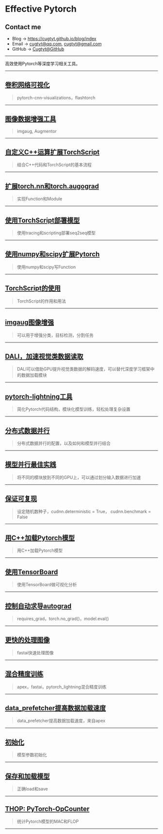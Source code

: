 # **Effective Pytorch**

## Contact me

* Blog -> <https://cugtyt.github.io/blog/index>
* Email -> <cugtyt@qq.com>, <cugtyt@gmail.com>
* GitHub -> [Cugtyt@GitHub](https://github.com/Cugtyt)

---

高效使用Pytorch等深度学习相关工具。

---

## [**卷积网络可视化**](https://cugtyt.github.io/blog/effective-pytorch/20190917)

> pytorch-cnn-visualizations，flashtorch

---

## [**图像数据增强工具**](https://cugtyt.github.io/blog/effective-pytorch/20190915)

> imgaug, Augmentor

---

## [**自定义C++运算扩展TorchScript**](https://cugtyt.github.io/blog/effective-pytorch/20190914)

> 结合C++代码和TorchScript的基本流程

---

## [**扩展torch.nn和torch.augograd**](https://cugtyt.github.io/blog/effective-pytorch/20190913)

> 实现Function和Module

---

## [**使用TorchScript部署模型**](https://cugtyt.github.io/blog/effective-pytorch/20190912)

> 使用tracing和scripting部署seq2seq模型

---

## [**使用numpy和scipy扩展Pytorch**](https://cugtyt.github.io/blog/effective-pytorch/20190911)

> 使用numpy和scipy写Function

---

## [**TorchScript的使用**](https://cugtyt.github.io/blog/effective-pytorch/20190910)

> TorchScript的作用和用法

---

## [**imgaug图像增强**](https://cugtyt.github.io/blog/effective-pytorch/20190909)

> 可以用于增强分类，目标检测，分割任务

---

## [**DALI，加速视觉类数据读取**](https://cugtyt.github.io/blog/effective-pytorch/20190908)

> DALI可以借助GPU提升视觉类数据的解码速度，可以替代深度学习框架中的数据加载模块

---

## [**pytorch-lightning工具**](https://cugtyt.github.io/blog/effective-pytorch/20190907)

> 简化Pytorch代码结构，模块化模型训练，轻松处理复杂设置

---

## [**分布式数据并行**](https://cugtyt.github.io/blog/effective-pytorch/20190906)

> 分布式数据并行的配置，以及如何和模型并行结合

---

## [**模型并行最佳实践**](https://cugtyt.github.io/blog/effective-pytorch/20190905)

> 将不同的模块放到不同的GPU上，可以通过划分输入数据进行加速

---

## [**保证可复现**](https://cugtyt.github.io/blog/effective-pytorch/20190904)

> 设定随机数种子，cudnn.deterministic = True， cudnn.benchmark = False

---

## [**用C++加载Pytorch模型**](https://cugtyt.github.io/blog/effective-pytorch/20190903)

> 用C++加载Pytorch模型

---

## [**使用TensorBoard**](https://cugtyt.github.io/blog/effective-pytorch/20190902)

> 使用TensorBoard做可视化分析

---

## [**控制自动求导autograd**](https://cugtyt.github.io/blog/effective-pytorch/20190901)

> requires_grad，torch.no_grad()，model.eval()

---

## [**更快的处理图像**](https://cugtyt.github.io/blog/effective-pytorch/20190831)

> fastai快速处理图像

---


## [**混合精度训练**](https://cugtyt.github.io/blog/effective-pytorch/20190830)

> apex，fastai，pytorch_lightning混合精度训练

---

## [**data_prefetcher提高数据加载速度**](https://cugtyt.github.io/blog/effective-pytorch/20190829)

> data_prefetcher提高数据加载速度，来自apex

---

## [**初始化**](https://cugtyt.github.io/blog/effective-pytorch/20190828)

> 模型参数初始化

---

## [**保存和加载模型**](https://cugtyt.github.io/blog/effective-pytorch/20190827)

> 正确load和save

---

## [**THOP: PyTorch-OpCounter**](https://cugtyt.github.io/blog/effective-pytorch/20190826)

> 统计Pytorch模型的MAC和FLOP

---